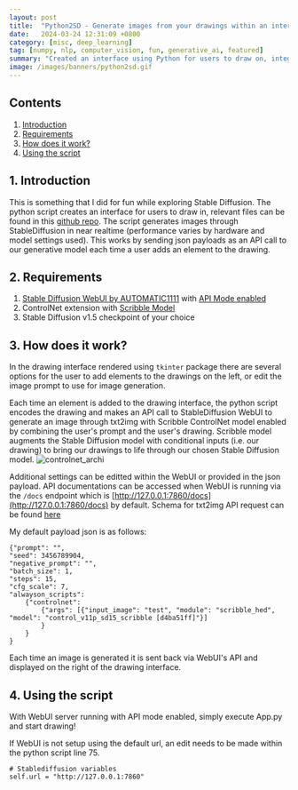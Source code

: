 ```yaml
---
layout: post
title:  "Python2SD - Generate images from your drawings within an interface"
date:   2024-03-24 12:31:09 +0800
category: [misc, deep_learning]
tag: [numpy, nlp, computer_vision, fun, generative_ai, featured]
summary: "Created an interface using Python for users to draw on, integrating Stable Diffusion for image generation in near real-time. The solution involves sending JSON payloads as API calls to our generative model each time a user adds an element to their drawing. Relevant files can be found in my Github repository."
image: /images/banners/python2sd.gif
---
```


## Contents
1. [Introduction](#intro)
2. [Requirements](#req)
3. [How does it work?](#how)
4. [Using the script](#using)

<a id='intro'></a>
## 1. Introduction
This is something that I did for fun while exploring Stable Diffusion. The python script creates an interface for users to draw in, relevant files can be found in this [github repo](https://github.com/wenhao7/Python2SD). The script generates images through StableDiffusion in near realtime (performance varies by hardware and model settings used). This works by sending json payloads as an API call to our generative model each time a user adds an element to the drawing.

<a id='req'></a>
## 2. Requirements
1. [Stable Diffusion WebUI by AUTOMATIC1111](https://github.com/AUTOMATIC1111/stable-diffusion-webui) with [API Mode enabled](https://github.com/AUTOMATIC1111/stable-diffusion-webui/wiki/API)
2. ControlNet extension with [Scribble Model](https://huggingface.co/lllyasviel/ControlNet-v1-1/tree/main)
3. Stable Diffusion v1.5 checkpoint of your choice

<a id='how'></a>
## 3. How does it work?
In the drawing interface rendered using `tkinter` package there are several options for the user to add elements to the drawings on the left, or edit the image prompt to use for image generation.

Each time an element is added to the drawing interface, the python script encodes the drawing and makes an API call to StableDiffusion WebUI to generate an image through txt2img with Scribble ControlNet model enabled by combining the user's prompt and the user's drawing. Scribble model augments the Stable Diffusion model with conditional inputs (i.e. our drawing) to bring our drawings to life through our chosen Stable Diffusion model.
![controlnet_archi](https://huggingface.co/lllyasviel/control_v11p_sd15_scribble/resolve/main/sd.png)

Additional settings can be editted within the WebUI or provided in the json payload. API documentations can be accessed when WebUI is running via the `/docs` endpoint which is [http://127.0.0.1:7860/docs](http://127.0.0.1:7860/docs) by default. Schema for txt2img API request can be found [here](http://127.0.0.1:7860/docs#/default/text2imgapi_sdapi_v1_txt2img_post)

My default payload json is as follows:
```
{"prompt": "", 
"seed": 3456789904, 
"negative_prompt": "", 
"batch_size": 1, 
"steps": 15, 
"cfg_scale": 7, 
"alwayson_scripts": 
    {"controlnet": 
        {"args": [{"input_image": "test", "module": "scribble_hed", "model": "control_v11p_sd15_scribble [d4ba51ff]"}]
        }
    }
}
```

Each time an image is generated it is sent back via WebUI's API and displayed on the right of the drawing interface.

<a id='using'></a>
## 4. Using the script
With WebUI server running with API mode enabled, simply execute App.py and start drawing!

If WebUI is not setup using the default url, an edit needs to be made within the python script line 75.
```
# Stablediffusion variables
self.url = "http://127.0.0.1:7860"
```
